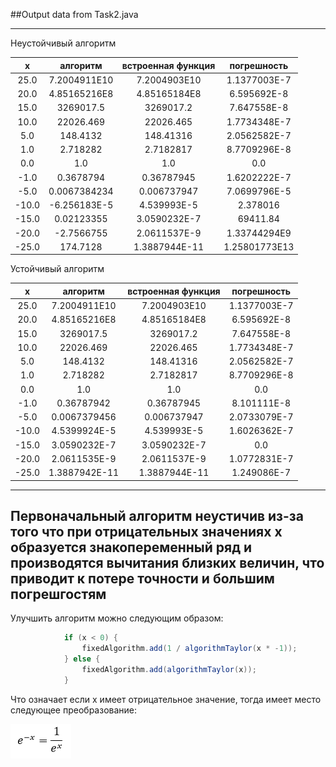 ##Output data from Task2.java

---
Неустойчивый алгоритм

|       x       |   алгоритм  |встроенная функция|   погрешность |
|:-------------:|:-----------:|:----------------:|:-------------:|
|      25.0     |7.2004911E10 |     7.2004903E10 |1.1377003E-7   |
|      20.0     |4.85165216E8 |     4.85165184E8 |6.595692E-8    |
|      15.0     |   3269017.5 |    3269017.2     |7.647558E-8    |
|      10.0     |   22026.469 |    22026.465     |1.7734348E-7  |
|      5.0      | 148.4132    |    148.41316     |2.0562582E-7  |
|      1.0      |   2.718282  |      2.7182817   |8.7709296E-8    |
|      0.0      |      1.0    |        1.0       |      0.0      |
|     -1.0      |0.3678794    |    0.36787945    |1.6202222E-7   |
|     -5.0      |0.0067384234 |    0.006737947   |7.0699796E-5     |
|    -10.0      |-6.256183E-5 |    4.539993E-5   |2.378016     |
|    -15.0      |0.02123355   |    3.0590232E-7  |69411.84     |
|    -20.0      |-2.7566755   |    2.0611537E-9  |    1.33744294E9 |
|    -25.0      |174.7128     |    1.3887944E-11 |1.25801773E13|

Устойчивый алгоритм

|       x       |   алгоритм  |встроенная функция|   погрешность |
|:-------------:|:-----------:|:----------------:|:-------------:|
  25.0 |    7.2004911E10 |    7.2004903E10 |   1.1377003E-7
  20.0 |    4.85165216E8 |    4.85165184E8 |    6.595692E-8
  15.0 |       3269017.5 |       3269017.2 |    7.647558E-8
  10.0 |       22026.469 |       22026.465 |   1.7734348E-7
   5.0 |        148.4132 |       148.41316 |   2.0562582E-7
   1.0 |        2.718282 |       2.7182817 |   8.7709296E-8
   0.0 |             1.0 |             1.0 |            0.0
  -1.0 |      0.36787942 |      0.36787945 |    8.101111E-8
  -5.0 |    0.0067379456 |     0.006737947 |   2.0733079E-7
 -10.0 |    4.5399924E-5 |     4.539993E-5 |   1.6026362E-7
 -15.0 |    3.0590232E-7 |    3.0590232E-7 |            0.0
 -20.0 |    2.0611535E-9 |    2.0611537E-9 |   1.0772831E-7
 -25.0 |   1.3887942E-11 |   1.3887944E-11 |    1.249086E-7

---
Первоначальный алгоритм неустичив из-за того что при отрицательных значениях x
образуется знакопеременный ряд и производятся вычитания близких величин, что приводит к
потере точности и большим погрешгостям
---
Улучшить алгоритм можно следующим образом:
```java
            if (x < 0) {
                fixedAlgorithm.add(1 / algorithmTaylor(x * -1));
            } else {
                fixedAlgorithm.add(algorithmTaylor(x));
            }
``` 
Что означает если x имеет отрицательное значение, тогда имеет место следующее преобразование:

![img](/src/main/resources/Task2/exp.PNG)

